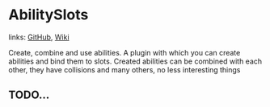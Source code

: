 # AbilitySlots

links: [GitHub](https://github.com/CKATEPTb/AbilitySlots), [Wiki](/en/projects/abilityslots/)

Create, combine and use abilities. A plugin with which you can create abilities and
bind them to slots. Created abilities can be combined with each other, they have collisions and many others,
no less interesting things

## TODO...